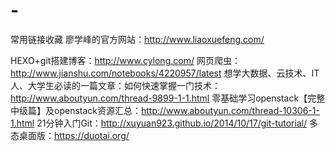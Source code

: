 # -
常用链接收藏
廖学峰的官方网站：http://www.liaoxuefeng.com/  

HEXO+git搭建博客：http://www.cylong.com/
网页爬虫：http://www.jianshu.com/notebooks/4220957/latest
想学大数据、云技术、IT人、大学生必读的一篇文章：如何快速掌握一门技术：http://www.aboutyun.com/thread-9899-1-1.html
零基础学习openstack【完整中级篇】及openstack资源汇总：http://www.aboutyun.com/thread-10306-1-1.html
21分钟入门Git：http://xuyuan923.github.io/2014/10/17/git-tutorial/
多态桌面版：https://duotai.org/

